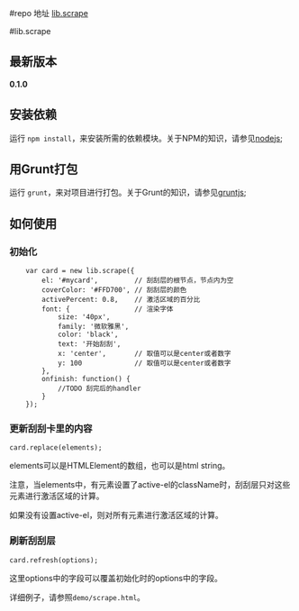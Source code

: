 #repo 地址 [lib.scrape](http://gitlab.alibaba-inc.com/mtb/lib-scrape/tree/master)


#lib.scrape

## 最新版本

**0.1.0**

## 安装依赖

运行 `npm install`，来安装所需的依赖模块。关于NPM的知识，请参见[nodejs](http://nodejs.org/);

## 用Grunt打包

运行 `grunt`，来对项目进行打包。关于Grunt的知识，请参见[gruntjs](http://gruntjs.com/);

## 如何使用

### 初始化

	    var card = new lib.scrape({
		   	el: '#mycard',         // 刮刮层的根节点，节点内为空
		   	coverColor: '#FFD700', // 刮刮层的颜色
			activePercent: 0.8,    // 激活区域的百分比
    		font: {				   // 渲染字体
    			size: '40px',
    			family: '微软雅黑',
    			color: 'black',
    			text: '开始刮刮',
    			x: 'center',	   // 取值可以是center或者数字
    			y: 100			   // 取值可以是center或者数字
    		},
		   	onfinish: function() {
		   		//TODO 刮完后的handler
		   	}
	    });

### 更新刮刮卡里的内容

	card.replace(elements);

elements可以是HTMLElement的数组，也可以是html string。

注意，当elements中，有元素设置了active-el的className时，刮刮层只对这些元素进行激活区域的计算。

如果没有设置active-el，则对所有元素进行激活区域的计算。

### 刷新刮刮层

	card.refresh(options);


这里options中的字段可以覆盖初始化时的options中的字段。

详细例子，请参照`demo/scrape.html`。



